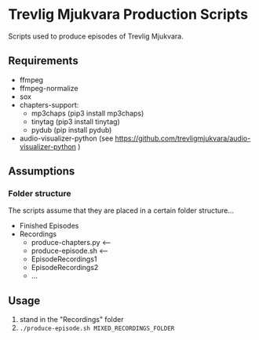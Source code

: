 # Trevlig Mjukvara Production Scripts
Scripts used to produce episodes of Trevlig Mjukvara.

## Requirements

- ffmpeg
- ffmpeg-normalize
- sox
- chapters-support:
    - mp3chaps (pip3 install mp3chaps)
    - tinytag (pip3 install tinytag)
    - pydub (pip install pydub)
- audio-visualizer-python (see https://github.com/trevligmjukvara/audio-visualizer-python )

## Assumptions

### Folder structure

The scripts assume that they are placed in a certain folder structure... 
- Finished Episodes
- Recordings
    - produce-chapters.py <--  
    - produce-episode.sh <-- 
    - EpisodeRecordings1
    - EpisodeRecordings2
    - ...


## Usage
1. stand in the "Recordings" folder
1. `./produce-episode.sh MIXED_RECORDINGS_FOLDER`

